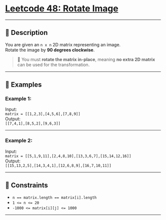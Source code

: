 # [Leetcode 48: Rotate Image](https://leetcode.com/problems/rotate-image/description/)

---

## 📘 Description

You are given an `n x n` 2D matrix representing an image.  
Rotate the image by **90 degrees clockwise**.

> 🔧 You must **rotate the matrix in-place**, meaning **no extra 2D matrix** can be used for the transformation.

---

## 🧪 Examples

### Example 1:
Input:  
`matrix = [[1,2,3],[4,5,6],[7,8,9]]`  
Output:  
`[[7,4,1],[8,5,2],[9,6,3]]`

---

### Example 2:
Input:  
`matrix = [[5,1,9,11],[2,4,8,10],[13,3,6,7],[15,14,12,16]]`  
Output:  
`[[15,13,2,5],[14,3,4,1],[12,6,8,9],[16,7,10,11]]`

---

## 🧾 Constraints

- `n == matrix.length == matrix[i].length`
- `1 <= n <= 20`
- `-1000 <= matrix[i][j] <= 1000`

---

